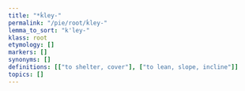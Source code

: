 ```yaml
---
title: "*ḱley-"
permalink: "/pie/root/ḱley-"
lemma_to_sort: "k'ley-"
klass: root
etymology: []
markers: []
synonyms: []
definitions: [["to shelter, cover"], ["to lean, slope, incline"]]
topics: []
---
```

